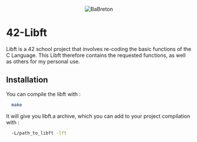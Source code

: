 <p align="center">
  <img src="https://github.com/BaBreton/42-Libft/assets/124448529/1f30464a-ce6f-4316-a658-0f7064ad36a6" alt="BaBreton" />
</p>

# 42-Libft

Libft is a 42 school project that involves re-coding the basic functions of the C Language.
This Libft therefore contains the requested functions, as well as others for my personal use.

## Installation

You can compile the libft with :
```bash
  make
```
It will give you libft.a archive, which you can add to your project compilation with :

```bash
  -L/path_to_libft -lft
````
